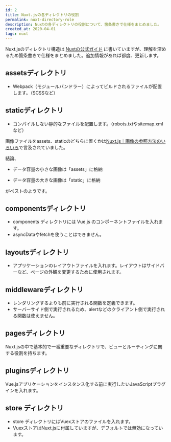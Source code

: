 ```yaml
---
id: 2
title: Nuxt.jsの各ディレクトリの役割
permalink: nuxt-directory-role
description: Nuxtの各ディレクトリの役割について、箇条書きで仕様をまとめました。
created_at: 2020-04-01
tags: nuxt
---
```


Nuxt.jsのディレクトリ構造は [Nuxtの公式ガイド](https://ja.nuxtjs.org/guide/directory-structure/) に書いていますが、理解を深めるため箇条書きで仕様をまとめました。追加情報があれば都度、更新します。

## assetsディレクトリ
- Webpack（モジュールバンドラー）によってビルドされるファイルが配置します。（SCSSなど）

## staticディレクトリ
- コンパイルしない静的なファイルを配置します。（robots.txtやsitemap.xmlなど）
  
  &#13;&#10;
  
画像ファイルをassets、staticのどちらに置くかは[Nuxt.js｜画像の参照方法のいろいろ](https://dev83.com/nuxtjs-image-reference/)で言及されていました。

結論、
  
  &#13;&#10;
  
- データ容量の小さな画像は「assets」に格納
- データ容量の大きな画像は「static」に格納
  
  &#13;&#10;
  
がベストのようです。

## componentsディレクトリ
- components ディレクトリには Vue.js のコンポーネントファイルを入れます。
- asyncDataやfetchを使うことはできません。

## layoutsディレクトリ
- アプリケーションのレイアウトファイルを入れます。レイアウトはサイドバーなど、ページの外観を変更するために使用されます。

## middlewareディレクトリ
- レンダリングするよりも前に実行される関数を定義できます。
- サーバーサイド側で実行されるため、alertなどのクライアント側で実行される関数は使えません。

## pagesディレクトリ
Nuxt.jsの中で基本的で一番重要なディレクトリで、ビューとルーティングに関する役割を持ちます。

## pluginsディレクトリ
Vue.jsアプリケーションをインスタンス化する前に実行したいJavaScriptプラグインを入れます。

## store ディレクトリ
- store ディレクトリにはVuexストアのファイルを入れます。
- VuexストアはNuxt.jsに付属していますが、デフォルトでは無効になっています。
